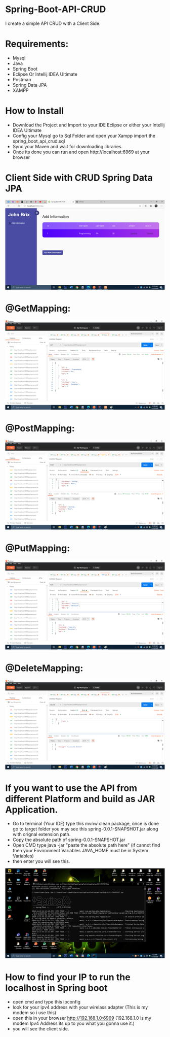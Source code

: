 # Spring-Boot-API-CRUD
I create a simple API CRUD with a Client Side.

<h1>Requirements: </h1>

- Mysql
- Java
- Spring Boot
- Eclipse Or Intellij IDEA Ultimate
- Postman
- Spring Data JPA
- XAMPP

<h1> How to Install </h1>

- Download the Project and Import to your IDE Eclipse or either your Intellij IDEA Ultimate
- Config your Mysql go to Sql Folder and open your Xampp import the spring_boot_api_crud.sql
- Sync your Maven and wait for downloading libraries.
- Once its done you can run and open http://localhost:6969 at your browser

<h1>Client Side with CRUD Spring Data JPA </h1>

<img src="screenshot/1.png">

<h1>@GetMapping: </h1>

<img src="screenshot/2_get.png">

<h1>@PostMapping: </h1>

<img src="screenshot/3_created.png">


<h1>@PutMapping: </h1>

<img src="screenshot/4_updated.png">

<h1>@DeleteMapping: </h1>

<img src="screenshot/5_deleted.png">

<h1>If you want to use the API from different Platform and build as JAR Application.</h1>

- Go to terminal (Your IDE) type this mvnw clean package, once is done go to target folder you may see this spring-0.0.1-SNAPSHOT.jar along with orignal extension path.
- Copy the absolute path of spring-0.0.1-SNAPSHOT.jar
- Open CMD type java -jar "paste the absolute path here" (if cannot find then your Environment Variables JAVA_HOME must be in System Variables)
- then enter you will see this.

<img src="screenshot/6.png">

<h1> How to find your IP to run the localhost in Spring boot </h1>

- open cmd and type this ipconfig
- look for your ipv4 address with your wirelass adapter (This is my modem so i use this)
- open this in your browser http://192.168.1.0:6969 (192.168.1.0 is my modem Ipv4 Address its up to you what you gonna use it.)
- you will see the client side.




